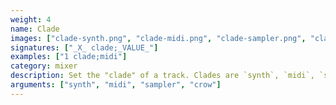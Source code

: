 ```yaml
---
weight: 4
name: Clade
images: ["clade-synth.png", "clade-midi.png", "clade-sampler.png", "clade-crow.png"]
signatures: ["_X_ clade;_VALUE_"]
examples: ["1 clade;midi"]
category: mixer
description: Set the "clade" of a track. Clades are `synth`, `midi`, `sampler`, and `crow`.
arguments: ["synth", "midi", "sampler", "crow"]
---
```

